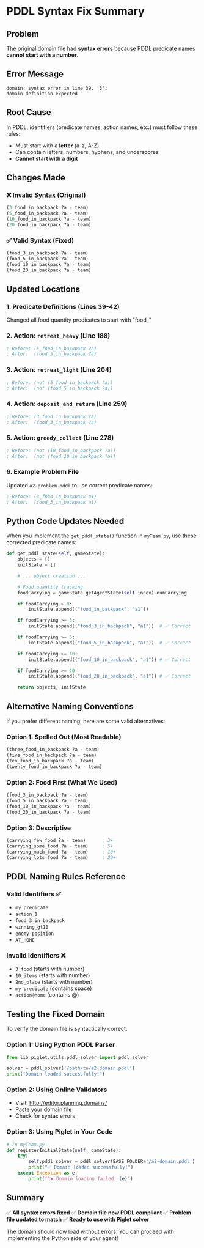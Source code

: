 # PDDL Syntax Fix Summary

## Problem
The original domain file had **syntax errors** because PDDL predicate names **cannot start with a number**.

## Error Message
```
domain: syntax error in line 39, '3':
domain definition expected
```

## Root Cause
In PDDL, identifiers (predicate names, action names, etc.) must follow these rules:
- Must start with a **letter** (a-z, A-Z)
- Can contain letters, numbers, hyphens, and underscores
- **Cannot start with a digit**

## Changes Made

### ❌ Invalid Syntax (Original)
```lisp
(3_food_in_backpack ?a - team)
(5_food_in_backpack ?a - team)
(10_food_in_backpack ?a - team)
(20_food_in_backpack ?a - team)
```

### ✅ Valid Syntax (Fixed)
```lisp
(food_3_in_backpack ?a - team)
(food_5_in_backpack ?a - team)
(food_10_in_backpack ?a - team)
(food_20_in_backpack ?a - team)
```

## Updated Locations

### 1. Predicate Definitions (Lines 39-42)
Changed all food quantity predicates to start with "food_"

### 2. Action: `retreat_heavy` (Line 188)
```lisp
; Before: (5_food_in_backpack ?a)
; After:  (food_5_in_backpack ?a)
```

### 3. Action: `retreat_light` (Line 204)
```lisp
; Before: (not (5_food_in_backpack ?a))
; After:  (not (food_5_in_backpack ?a))
```

### 4. Action: `deposit_and_return` (Line 259)
```lisp
; Before: (3_food_in_backpack ?a)
; After:  (food_3_in_backpack ?a)
```

### 5. Action: `greedy_collect` (Line 278)
```lisp
; Before: (not (10_food_in_backpack ?a))
; After:  (not (food_10_in_backpack ?a))
```

### 6. Example Problem File
Updated `a2-problem.pddl` to use correct predicate names:
```lisp
; Before: (3_food_in_backpack a1)
; After:  (food_3_in_backpack a1)
```

## Python Code Updates Needed

When you implement the `get_pddl_state()` function in `myTeam.py`, use these corrected predicate names:

```python
def get_pddl_state(self, gameState):
    objects = []
    initState = []

    # ... object creation ...

    # Food quantity tracking
    foodCarrying = gameState.getAgentState(self.index).numCarrying

    if foodCarrying > 0:
        initState.append(("food_in_backpack", "a1"))

    if foodCarrying >= 3:
        initState.append(("food_3_in_backpack", "a1"))  # ✅ Correct

    if foodCarrying >= 5:
        initState.append(("food_5_in_backpack", "a1"))  # ✅ Correct

    if foodCarrying >= 10:
        initState.append(("food_10_in_backpack", "a1")) # ✅ Correct

    if foodCarrying >= 20:
        initState.append(("food_20_in_backpack", "a1")) # ✅ Correct

    return objects, initState
```

## Alternative Naming Conventions

If you prefer different naming, here are some valid alternatives:

### Option 1: Spelled Out (Most Readable)
```lisp
(three_food_in_backpack ?a - team)
(five_food_in_backpack ?a - team)
(ten_food_in_backpack ?a - team)
(twenty_food_in_backpack ?a - team)
```

### Option 2: Food First (What We Used)
```lisp
(food_3_in_backpack ?a - team)
(food_5_in_backpack ?a - team)
(food_10_in_backpack ?a - team)
(food_20_in_backpack ?a - team)
```

### Option 3: Descriptive
```lisp
(carrying_few_food ?a - team)      ; 3+
(carrying_some_food ?a - team)     ; 5+
(carrying_much_food ?a - team)     ; 10+
(carrying_lots_food ?a - team)     ; 20+
```

## PDDL Naming Rules Reference

### Valid Identifiers ✅
- `my_predicate`
- `action_1`
- `food_3_in_backpack`
- `winning_gt10`
- `enemy-position`
- `AT_HOME`

### Invalid Identifiers ❌
- `3_food` (starts with number)
- `10_items` (starts with number)
- `2nd_place` (starts with number)
- `my predicate` (contains space)
- `action@home` (contains @)

## Testing the Fixed Domain

To verify the domain file is syntactically correct:

### Option 1: Using Python PDDL Parser
```python
from lib_piglet.utils.pddl_solver import pddl_solver

solver = pddl_solver('/path/to/a2-domain.pddl')
print("Domain loaded successfully!")
```

### Option 2: Using Online Validators
- Visit: http://editor.planning.domains/
- Paste your domain file
- Check for syntax errors

### Option 3: Using Piglet in Your Code
```python
# In myTeam.py
def registerInitialState(self, gameState):
    try:
        self.pddl_solver = pddl_solver(BASE_FOLDER+'/a2-domain.pddl')
        print("✅ Domain loaded successfully!")
    except Exception as e:
        print(f"❌ Domain loading failed: {e}")
```

## Summary

✅ **All syntax errors fixed**
✅ **Domain file now PDDL compliant**
✅ **Problem file updated to match**
✅ **Ready to use with Piglet solver**

The domain should now load without errors. You can proceed with implementing the Python side of your agent!
